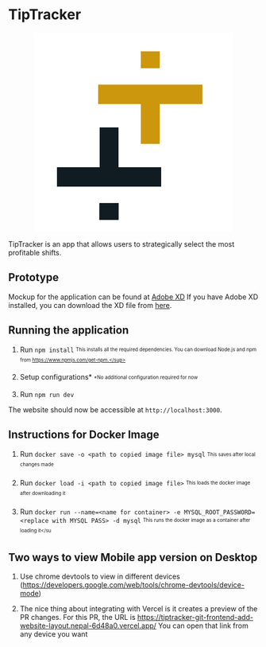 # TipTracker

<p align="center">
    <img src="docs/tip-tracker-logo.png" alt="TipTracker Logo" />
</p>

TipTracker is an app that allows users to strategically select the most profitable shifts.

## Prototype
Mockup for the application can be found at [Adobe XD](https://xd.adobe.com/view/c908069f-5a1f-4986-9a9e-ffe590407367-9c5b/?fullscreen)
If you have Adobe XD installed, you can download the XD file from [here](https://github.com/JIA-0302/TipTracker/blob/main/app-docs/TipTracker.xd).

## Running the application
1. Run `npm install`
    <sub><sup>This installs all the required dependencies. You can download Node.js and npm from https://www.npmjs.com/get-npm.</sup></sub>

2. Setup configurations*
    <sub><sup>*No additional configuration required for now</sup></sub>

3. Run `npm run dev`

The website should now be accessible at `http://localhost:3000`.

## Instructions for Docker Image
1. Run `docker save -o <path to copied image file> mysql`
    <sub><sup>This saves after local changes made</sup><sub>

2. Run `docker load -i <path to copied image file>`
    <sub><sup>This loads the docker image after downloading it</sup><sub>

3. Run `docker run --name=<name for container> -e MYSQL_ROOT_PASSWORD=<replace with MYSQL PASS> -d mysql`
    <sub><sup>This runs the docker image as a container after loading it</su
    
## Two ways to view Mobile app version on Desktop
1. Use chrome devtools to view in different devices (https://developers.google.com/web/tools/chrome-devtools/device-mode)

2. The nice thing about integrating with Vercel is it creates a preview of the PR changes. For this PR, the URL is https://tiptracker-git-frontend-add-website-layout.nepal-6d48a0.vercel.app/ You can open that link from any device you want
